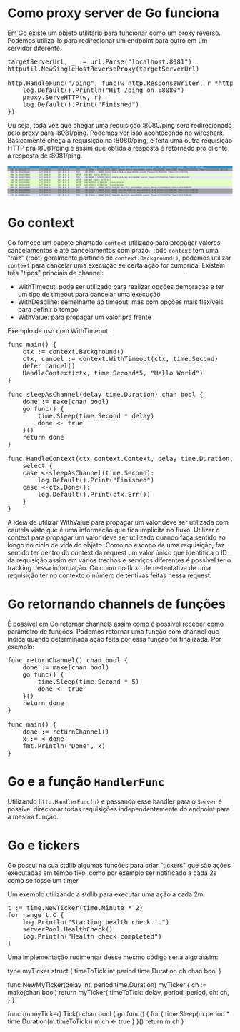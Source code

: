 # Como proxy server de Go funciona 

Em Go existe um objeto utilitário para funcionar como um proxy reverso. Podemos utiliza-lo para redirecionar um endpoint para outro em um servidor diferente. 

<pre>
targetServerUrl, _ := url.Parse("localhost:8081")
httputil.NewSingleHostReverseProxy(targetServerUrl) 

http.HandleFunc("/ping", func(w http.ResponseWriter, r *http Request) {
    log.Default().Println("Hit /ping on :8080")
    proxy.ServeHTTP(w, r)
    log.Default().Print("Finished")
})
</pre>

Ou seja, toda vez que chegar uma requisição :8080/ping sera redirecionado pelo proxy para :8081/ping. Podemos ver isso acontecendo no wireshark. Basicamente chega a requisição na :8080/ping, é feita uma outra requisição HTTP pra :8081/ping e assim que obtida a resposta é retornado pro cliente a resposta de :8081/ping.

<img src="./assets/03.png">

# Go context 

Go fornece um pacote chamado `context` utilizado para propagar valores, cancelamentos e até cancelamentos com prazo. Todo `context` tem uma "raiz" (root) geralmente partindo de `context.Background()`, podemos utilizar `context` para cancelar uma execução se certa ação for cumprida. Existem três "tipos" princiais de channel:

- WithTimeout: pode ser utilizado para realizar opções demoradas e ter um tipo de timeout para cancelar uma execução
- WithDeadline: semelhante ao timeout, mas com opções mais flexíveis para definir o tempo
- WithValue: para propagar um valor pra frente

Exemplo de uso com WithTimeout: 

<pre>
func main() {
	ctx := context.Background()
	ctx, cancel := context.WithTimeout(ctx, time.Second)
	defer cancel()
	HandleContext(ctx, time.Second*5, "Hello World")
}

func sleepAsChannel(delay time.Duration) chan bool {
	done := make(chan bool)
	go func() {
		time.Sleep(time.Second * delay)
		done <- true
	}()
	return done
}

func HandleContext(ctx context.Context, delay time.Duration, message string) {
	select {
	case <-sleepAsChannel(time.Second):
		log.Default().Print("Finished")
	case <-ctx.Done():
		log.Default().Print(ctx.Err())
	}
}
</pre>

A ideia de utilizar WithValue para propagar um valor deve ser utilizada com cautela visto que é uma informação que fica ímplicita no fluxo. Utilizar o context para propagar um valor deve ser utilizado quando faça sentido ao longo do ciclo de vida do objeto. Como no escopo de uma requisição, faz sentido ter dentro do context da request um valor único que identifica o ID da requisição assim em vários trechos e serviços diferentes é possível ter o tracking dessa informação. Ou como no fluxo de re-tentativa de uma requisição ter no contexto o número de tentivas feitas nessa request.

# Go retornando channels de funções 

É possível em Go retornar channels assim como é possível receber como parâmetro de funções. Podemos retornar uma função com channel que indica quando determinada ação feita por essa função foi finalizada. Por exemplo: 

<pre>
func returnChannel() chan bool {
	done := make(chan bool)
	go func() {
		time.Sleep(time.Second * 5)
		done <- true
	}()
	return done
}

func main() {
    done := returnChannel()
    x := <-done
    fmt.Println("Done", x)
}
</pre>

# Go e a função `HandlerFunc`

Utilizando `http.HandlerFunc(h)` e passando esse handler para o `Server` é possível direcionar todas requisições independentemente do endpoint para a mesma função. 

# Go e tickers

Go possui na sua stdlib algumas funções para criar "tickers" que são ações executadas em tempo fixo, como por exemplo ser notificado a cada 2s como se fosse um timer. 

Um exemplo utilizando a stdlib para executar uma ação a cada 2m: 

<pre>
t := time.NewTicker(time.Minute * 2)
for range t.C {
	log.Println("Starting health check...")
	serverPool.HealthCheck()
	log.Println("Health check completed")
}
</pre>

Uma implementação rudimentar desse mesmo código seria algo assim: 

</pre>
type myTicker struct {
	timeToTick int
	period     time.Duration
	ch         chan bool
}

func NewMyTicker(delay int, period time.Duration) myTicker {
	ch := make(chan bool)
	return myTicker{
		timeToTick: delay,
		period:     period,
		ch:         ch,
	}
}

func (m myTicker) Tick() chan bool {
	go func() {
		for {
			time.Sleep(m.period * time.Duration(m.timeToTick))
			m.ch <- true
		}
	}()
	return m.ch
}
</pre>

